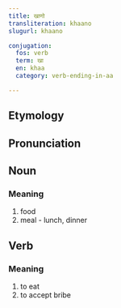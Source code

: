 ```yaml
---
title: खाणो
transliteration: khaano
slugurl: khaano

conjugation: 
  fos: verb
  term: खा
  en: khaa
  category: verb-ending-in-aa

---
```

## Etymology

## Pronunciation

## Noun
### Meaning
1. food
2. meal - lunch, dinner
## Verb
### Meaning
1. to eat
2. to accept bribe